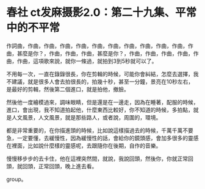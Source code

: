 # 春社 ct发麻摄影2.0：第二十九集、平常中的不平常

作詞曲，作曲，作曲，作曲，作曲，作曲，作曲，作曲，作曲，作曲，作曲，作曲，甚麼是你？，作曲，作曲，作曲，甚麼是你？，作曲，作曲，作曲，作曲，作曲，作曲，這項歌來說，就你一條過，就拍到3到5秒就可以了。

不用每一次，一直在錄錄很長，你在剪輯的時候，可能你會糾結，怎麼去選擇，我不建議，就是很多人會去拍很長的，拍幾十秒，甚至一分鐘，景亮在10秒左右，是最好的剪輯，然後第二個進口，就是拍他，撤臉。

然後他一度繪模過來，調味眼睛，但是還是在一邊走，因為在睡著，配服的時候，進口，會出現，我不知道拍起他，什麼東西比較好，你不知道的時候，多拍點，就是人文風景，人文風景，就是那些路人，或者說，周圍的，環境。

都是非常重要的，在你描進頭的時候，比如說這樣描過去的時候，千萬千萬不要急，一定要懂，去緩慢性，因為緩慢性的話，會給你的鏡頭感，會加多很多的靈感在裡面，比如說什麼樣的靈感呢，去跟隨你在後期，自作的音樂。

慢慢移步步的去卡住，他在這裡突然間，就說，我說回頭，然後你，你就正常回頭，就回頭，正常回頭，晚上進去看。

group。